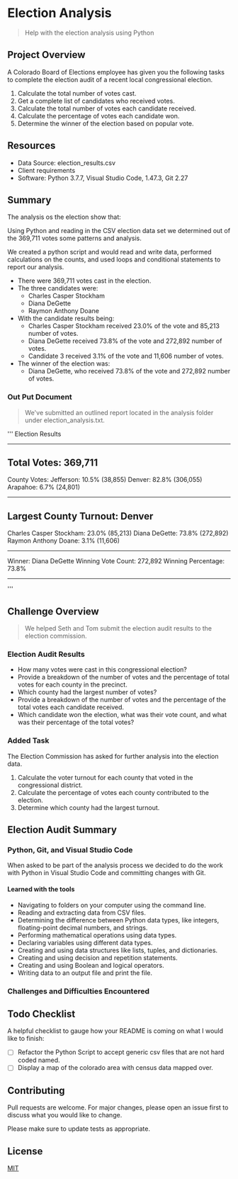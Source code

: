 # Election Analysis

> Help with the election analysis using Python

## Project Overview

A Colorado Board of Elections employee has given you the following tasks to complete the election audit of a recent local congressional election.

1. Calculate the total number of votes cast.
2. Get a complete list of candidates who received votes.
3. Calculate the total number of votes each candidate received.
4. Calculate the percentage of votes each candidate won.
5. Determine the winner of the election based on popular vote.

## Resources

- Data Source: election_results.csv
- Client requirements
- Software: Python 3.7.7, Visual Studio Code, 1.47.3, Git 2.27

## Summary

The analysis os the election show that:

Using Python and reading in the CSV election data set we determined out of the 369,711 votes some patterns and analysis.

We created a python script and would read and write data, performed calculations on the counts, and used loops and conditional statements to report our analysis.

- There were 369,711 votes cast in the election.
- The three candidates were:
  - Charles Casper Stockham
  - Diana DeGette
  - Raymon Anthony Doane
- With the candidate results being:
  - Charles Casper Stockham received 23.0% of the vote and 85,213 number of votes.
  - Diana DeGette received 73.8% of the vote and 272,892 number of votes.
  - Candidate 3 received 3.1% of the vote and 11,606 number of votes.
- The winner of the election was:
  - Diana DeGette, who received 73.8% of the vote and 272,892 number of votes.

### Out Put Document

> We've submitted an outlined report located in the analysis folder under election_analysis.txt.

'''
Election Results

---

## Total Votes: 369,711

County Votes:
Jefferson: 10.5% (38,855)
Denver: 82.8% (306,055)
Arapahoe: 6.7% (24,801)

---

## Largest County Turnout: Denver

Charles Casper Stockham: 23.0% (85,213)
Diana DeGette: 73.8% (272,892)
Raymon Anthony Doane: 3.1% (11,606)

---

Winner: Diana DeGette
Winning Vote Count: 272,892
Winning Percentage: 73.8%

---

'''

## Challenge Overview

> We helped Seth and Tom submit the election audit results to the election commission.

### Election Audit Results

- How many votes were cast in this congressional election?
- Provide a breakdown of the number of votes and the percentage of total votes for each county in the precinct.
- Which county had the largest number of votes?
- Provide a breakdown of the number of votes and the percentage of the total votes each candidate received.
- Which candidate won the election, what was their vote count, and what was their percentage of the total votes?

### Added Task

The Election Commission has asked for further analysis into the election data.

1. Calculate the voter turnout for each county that voted in the congressional district.
2. Calculate the percentage of votes each county contributed to the election.
3. Determine which county had the largest turnout.

## Election Audit Summary

### Python, Git, and Visual Studio Code

When asked to be part of the analysis process we decided to do the work with Python in Visual Studio Code and committing changes with Git.

#### Learned with the tools

- Navigating to folders on your computer using the command line.
- Reading and extracting data from CSV files.
- Determining the difference between Python data types, like integers, floating-point decimal numbers, and strings.
- Performing mathematical operations using data types.
- Declaring variables using different data types.
- Creating and using data structures like lists, tuples, and dictionaries.
- Creating and using decision and repetition statements.
- Creating and using Boolean and logical operators.
- Writing data to an output file and print the file.

### Challenges and Difficulties Encountered

## Todo Checklist

A helpful checklist to gauge how your README is coming on what I would like to finish:

- [ ] Refactor the Python Script to accept generic csv files that are not hard coded named.
- [ ] Display a map of the colorado area with census data mapped over.

## Contributing

Pull requests are welcome. For major changes, please open an issue first to discuss what you would like to change.

Please make sure to update tests as appropriate.

## License

[MIT](https://choosealicense.com/licenses/mit/)
